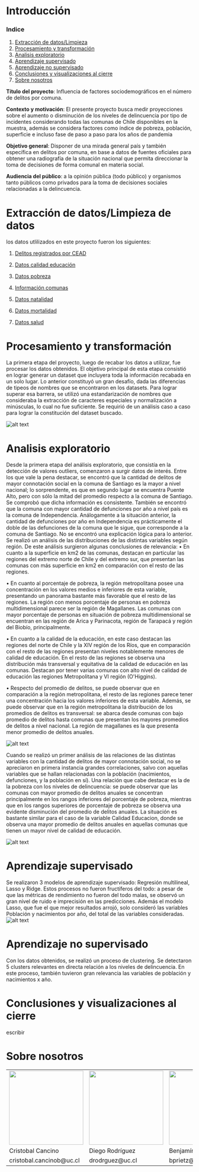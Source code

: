 # Introducción

### **Indice**

1. [Extracción de datos/Limpieza](https://08benja08p.github.io/Grupo-8-CDD/#extracci%C3%B3n-de-datoslimpieza-de-datos)
2. [Procesamiento y transformación](https://08benja08p.github.io/Grupo-8-CDD/#procesamiento-y-transformaci%C3%B3n)
3. [Analisis exploratorio](https://08benja08p.github.io/Grupo-8-CDD/#analisis-exploratorio)
4. [Aprendizaje supervisado](https://08benja08p.github.io/Grupo-8-CDD/#aprendizaje-supervisado)
5. [Aprendizaje no supervisado](https://08benja08p.github.io/Grupo-8-CDD/#aprendizaje-no-supervisado)
6. [Conclusiones y visualizaciones al cierre](https://08benja08p.github.io/Grupo-8-CDD/#conclusiones-y-visualizaciones-al-cierre)
7. [Sobre nosotros](https://08benja08p.github.io/Grupo-8-CDD/#Sobre-nosotros)

**Título del proyecto**: Influencia de factores sociodemográficos en el número de delitos por comuna.

**Contexto y motivación**: El presente proyecto busca medir proyecciones sobre el aumento o disminución de los niveles de delincuencia por tipo de incidentes considerando todas las comunas de Chile disponibles en la muestra, además se considera factores como índice de pobreza, población, superficie e incluso fase de paso a paso para los años de pandemia

**Objetivo general**: Disponer de una mirada general país y también específica en delitos por comuna, en base a datos de fuentes oficiales para obtener una radiografía de la situación nacional que permita direccionar la toma de decisiones de forma comunal en materia social.

**Audiencia del público**: a la opinión pública (todo público) y organismos tanto públicos como privados para la toma de decisiones sociales relacionadas a la delincuencia.

# Extracción de datos/Limpieza de datos

los datos utlilizados en este proyecto fueron los siguientes:

1. [Delitos registrados por CEAD](http://cead.spd.gov.cl/centro-de-documentacion/?wpdmpro=estadisticas-anuales-delitos-de-mayor-connotacion-social-dmcs-base-censo-2017)

2. [Datos calidad educación](http://datos.mineduc.cl/dashboards/20014/descarga-bases-de-datos-sned/)

3. [Datos pobreza](http://observatorio.ministeriodesarrollosocial.gob.cl/storage/docs/pobreza-comunal/2017/PLANILLA_Estimaciones_comunales_tasa_pobreza_por_ingresos_multidimensional_2017.xlsx)

4. [Información comunas](https://github.com/MinCiencia/Datos-COVID19/blob/master/input/Otros/InformacionComunas.csv)

5. [Datos natalidad](https://github.com/MinCiencia/Datos-COVID19/tree/master/input/RegistroCivil)

6. [Datos mortalidad](https://github.com/MinCiencia/Datos-COVID19/tree/master/input/RegistroCivil)

7. [Datos salud](https://repositoriodeis.minsal.cl/DatosAbiertos/Establecimientos_ChileDEIS_MINSAL%2010-12-2021.xlsx)

# Procesamiento y transformación

La primera etapa del proyecto, luego de recabar los datos a utilizar, fue procesar los datos obtenidos. El objetivo principal de esta etapa consistió en lograr generar un dataset que incluyera toda la información recabada en un solo lugar. Lo anterior constituyó un gran desafío, dada las diferencias de tipeos de nombres que se encontraron en los datasets. Para lograr superar esa barrera, se utilizó una estandarización de nombres que consideraba la extracción de caracteres especiales y normalización a minúsculas, lo cual no fue suficiente. Se requirió de un análisis caso a caso para lograr la constitución del dataset buscado.

![alt text](https://github.com/08benja08p/Grupo-8-CDD/raw/main/Fotos/dataset.jpg "Logo Title Text 1")


# Analisis exploratorio

Desde la primera etapa del análisis exploratorio, que consistía en la detección de valores outliers, comenzaron a surgir datos de interés. Entre los que vale la pena destacar, se encontró que la cantidad de delitos de mayor connotación social en la comuna de Santiago es la mayor a nivel nacional; lo sorprendente, es que en segundo lugar se encuentra Puente Alto, pero con sólo la mitad del promedio respecto a la comuna de Santiago. Se comprobó que dicha información es consistente. 
También se encontró que la comuna con mayor cantidad de defunciones por año a nivel país es la comuna de Independencia. Análogamente a la situación anterior, la cantidad de defunciones por año en Independencia es prácticamente el doble de las defunciones de la comuna que le sigue, que corresponde a la comuna de Santiago. No se encontró una explicación lógica para lo anterior.
Se realizó un análisis de las distribuciones de las distintas variables según región. De este análisis surgieron algunas conclusiones de relevancia:
•	En cuanto a la superficie en km2 de las comunas, destacan en particular las regiones del extremo norte de Chile y del extremo sur, que presentan las comunas con más superficie en km2 en comparación con el resto de las regiones.

•	En cuanto al porcentaje de pobreza, la región metropolitana posee una concentración en los valores medios e inferiores de esta variable, presentando un panorama bastante más favorable que el resto de las regiones. La región con menos porcentaje de personas en pobreza multidimensional parece ser la región de Magallanes. Las comunas con mayor porcentaje de personas en situación de pobreza multidimensional se encuentran en las región de Arica y Parinacota, región de Tarapacá y región del Biobío, principalmente.

•	En cuanto a la calidad de la educación, en este caso destacan las regiones del norte de Chile y la XIV región de los Ríos, que en comparación con el resto de las regiones presentan niveles notablemente menores de calidad de educación. En el resto de las regiones se observa una distribución más transversal y equitativa de la calidad de educación en las comunas. Destacan por tener varias comunas con alto nivel de calidad de educación las regiones Metropolitana y VI región (O'Higgins).

•	Respecto del promedio de delitos, se puede observar que en comparación a la región metropolitana, el resto de las regiones parece tener una concentración hacia los valores inferiores de esta variable. Además, se puede observar que en la región metropolitana la distribución de los promedios de delitos es transversal: se abarca desde comunas con bajo promedio de delitos hasta comunas que presentan los mayores promedios de delitos a nivel nacional. La región de magallanes es la que presenta menor promedio de delitos anuales. 

![alt text](https://github.com/08benja08p/Grupo-8-CDD/raw/main/Fotos/alo.jpg "Logo Title Text 1")


Cuando se realizó un primer análisis de las relaciones de las distintas variables con la cantidad de delitos de mayor connotación social, no se apreciaron en primera instancia grandes correlaciones, salvo con aquellas variables que se hallan relacionadas con la población (nacimientos, defunciones, y la población en sí). Una relación que cabe destacar es la de la pobreza con los niveles de delincuencia:  se puede observar que las comunas con mayor promedio de delitos anuales se concentran principalmente en los rangos inferiores del porcentaje de pobreza, mientras que en los rangos superiores de porcentaje de pobreza se observa una evidente disminución del promedio de delitos anuales. La situación es bastante similar para el caso de la variable Calidad Educacion, donde se observa una mayor promedio de delitos anuales en aquellas comunas que tienen un mayor nivel de calidad de educación.

![alt text](https://github.com/08benja08p/Grupo-8-CDD/raw/main/Fotos/graf.jpg "Logo Title Text 1")


# Aprendizaje supervisado

Se realizaron 3 modelos de aprendizaje supervisado: Regresión multilineal, Lasso y Ridge. Estos procesos no fueron fructíferos del todo: a pesar de que las métricas de rendimiento no fueron del todo malas, se observó un gran nivel de ruido e imprecisión en las predicciones. Además el modelo Lasso, que fue el que mejor resultados arrojó, solo consideró las variables Población y nacimientos por año, del total de las variables consideradas.
![alt text](https://github.com/08benja08p/Grupo-8-CDD/raw/main/Fotos/6_graf.jpg "Logo Title Text 1")



# Aprendizaje no supervisado

Con los datos obtenidos, se realizó un proceso de clustering. Se detectaron 5 clusters relevantes en directa relación a los niveles de delincuencia. En este proceso, también tuvieron gran relevancia las variables de población y nacimientos x año.


# Conclusiones y visualizaciones al cierre

escribir

# Sobre nosotros

<table>
  <tr>
    <td><img src="https://github.com/08benja08p/Grupo-8-CDD/raw/main/Fotos/Foto-Cristobal.jpg" width="200"></td>
    <td><img src="https://github.com/08benja08p/Grupo-8-CDD/raw/main/Fotos/Foto-Diego.jpg" width="200"></td>
    <td><img src="https://github.com/08benja08p/Grupo-8-CDD/raw/main/Fotos/Benja-Foto.JPG" width="200" ></td>
    <td><img src="https://github.com/08benja08p/Grupo-8-CDD/raw/main/Fotos/Foto-Larry.jpg" width="200"></td>
  </tr>
  <tr>
    <td>Cristobal Cancino</td>
    <td>Diego Rodríguez</td>
    <td>Benjamín Prieto</td>
    <td>Larry Uribe</td>
  </tr>
  <tr>
    <td>cristobal.cancinob@uc.cl</td>
    <td>drodrguez@uc.cl</td>
    <td>bprietz@uc.cl</td>
    <td>larry@uc.cl</td>
  </tr>
</table>

